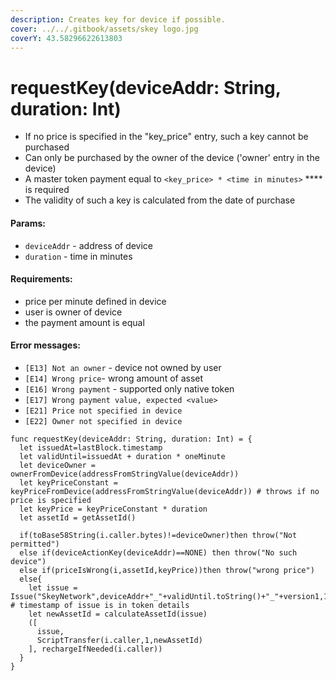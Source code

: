 ```yaml
---
description: Creates key for device if possible.
cover: ../../.gitbook/assets/skey logo.jpg
coverY: 43.58296622613803
---
```


# requestKey(deviceAddr: String, duration: Int)

* If no price is specified in the "key\_price" entry, such a key cannot be purchased
* Can only be purchased by the owner of the device ('owner' entry in the device)
* A master token payment equal to `<key_price> * <time in minutes>` **** is required
* The validity of such a key is calculated from the date of purchase

#### Params:

* `deviceAddr` - address of device
* `duration` - time in minutes

#### Requirements:

* price per minute defined in device
* user is owner of device
* the payment amount is equal

#### Error messages:

* `[E13] Not an owner` - device not owned by user
* `[E14] Wrong price`- wrong amount of asset
* `[E16] Wrong payment` - supported only native token
* `[E17] Wrong payment value, expected <value>`
* `[E21] Price not specified in device`
* `[E22] Owner not specified in device`

```
func requestKey(deviceAddr: String, duration: Int) = {
  let issuedAt=lastBlock.timestamp
  let validUntil=issuedAt + duration * oneMinute
  let deviceOwner = ownerFromDevice(addressFromStringValue(deviceAddr))
  let keyPriceConstant = keyPriceFromDevice(addressFromStringValue(deviceAddr)) # throws if no price is specified
  let keyPrice = keyPriceConstant * duration
  let assetId = getAssetId()

  if(toBase58String(i.caller.bytes)!=deviceOwner)then throw("Not permitted")
  else if(deviceActionKey(deviceAddr)==NONE) then throw("No such device")
  else if(priceIsWrong(i,assetId,keyPrice))then throw("wrong price")
  else{
    let issue = Issue("SkeyNetwork",deviceAddr+"_"+validUntil.toString()+"_"+version1,1,0,false) # timestamp of issue is in token details
    let newAssetId = calculateAssetId(issue)
    ([
      issue,
      ScriptTransfer(i.caller,1,newAssetId)
    ], rechargeIfNeeded(i.caller))
  } 
}

```
